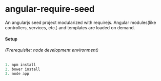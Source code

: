 # angular-require-seed
An angularjs seed project modularized with requirejs.
Angular modules(like controllers, services, etc.) and templates are loaded on demand.

#### Setup
###### (Prerequisite: node development environment)
```javascript
1. npm install
2. bower install
3. node app
```